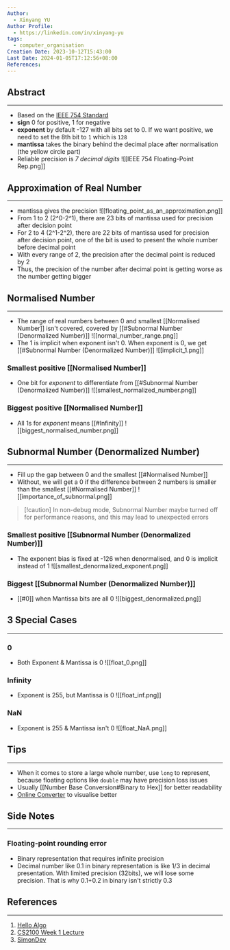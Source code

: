 ```yaml
---
Author:
  - Xinyang YU
Author Profile:
  - https://linkedin.com/in/xinyang-yu
tags:
  - computer_organisation
Creation Date: 2023-10-12T15:43:00
Last Date: 2024-01-05T17:12:56+08:00
References: 
---
```

## Abstract
---
- Based on the [IEEE 754 Standard](https://en.wikipedia.org/wiki/IEEE_754)
- **sign** 0 for positive, 1 for negative
- **exponent** by default -127 with all bits set to 0. If we want positive, we need to set the 8th bit to `1` which is `128`
- **mantissa** takes the binary behind the decimal place after normalisation (the yellow circle part) 
- Reliable precision is *7 decimal digits*
![[IEEE 754 Floating-Point Rep.png]]


## Approximation of Real Number
---
- mantissa gives the precision
![[floating_point_as_an_approximation.png]]
- From 1 to 2 (2^0-2^1), there are 23 bits of mantissa used for precision after decision point
- For 2 to 4 (2^1-2^2), there are 22 bits of mantissa used for precision after decision point, one of the bit is used to present the whole number before decimal point
- With every range of 2, the precision after the decimal point is reduced by 2
- Thus, the precision of the number after decimal point is getting worse as the number getting bigger


## Normalised Number
---
- The range of real numbers between 0 and smallest [[Normalised Number]] isn't covered, covered by [[#Subnormal Number (Denormalized Number)]]
![[normal_number_range.png]]
- The 1 is implicit when exponent isn't 0. When exponent is 0, we get [[#Subnormal Number (Denormalized Number)]]
![[implicit_1.png]]
### Smallest positive [[Normalised Number]]
- One bit for *exponent* to differentiate from [[#Subnormal Number (Denormalized Number)]]
![[smallest_normalized_number.png]]
### Biggest positive [[Normalised Number]]
- All 1s for *exponent* means [[#Infinity]]
![[biggest_normalised_number.png]]


## Subnormal Number (Denormalized Number)
---
- Fill up the gap between 0 and the smallest [[#Normalised Number]]
- Without, we will get a 0 if the difference between 2 numbers is smaller than the smallest [[#Normalised Number]]
 ![[importance_of_subnormal.png]]
 >[!caution] In non-debug mode, Subnormal Number maybe turned off for performance reasons, and this may lead to unexpected errors
### Smallest positive [[Subnormal Number (Denormalized Number)]]
- The exponent bias is fixed at -126 when denormalised, and 0 is implicit instead of 1
![[smallest_denormalized_exponent.png]] 

### Biggest [[Subnormal Number (Denormalized Number)]]
- [[#0]] when Mantissa bits are all 0
![[biggest_denormalized.png]]




## 3 Special Cases
---
### 0
- Both Exponent & Mantissa is 0
![[float_0.png]]

### Infinity
- Exponent is 255, but Mantissa is 0
![[float_inf.png]]

### NaN
- Exponent is 255 & Mantissa isn't 0
![[float_NaA.png]]

## Tips 
---
- When it comes to store a large whole number, use `long` to represent, because floating options like `double` may have precision loss issues
- Usually [[Number Base Conversion#Binary to Hex]] for better readability 
 - [Online Converter](https://www.h-schmidt.net/FloatConverter/IEEE754.html) to visualise better

## Side Notes
---
### Floating-point rounding error
- Binary representation that requires infinite precision 
- Decimal number like 0.1 in binary representation is like 1/3 in decimal presentation. With limited precision (32bits), we will lose some precision. That is why 0.1+0.2 in binary isn't strictly 0.3

## References 
---
1. [Hello Algo](https://www.hello-algo.com/chapter_data_structure/number_encoding/#332)
2. [CS2100 Week 1 Lecture](https://www.comp.nus.edu.sg/~cs2100/2_resources/lectures.html)
3. [SimonDev](https://www.youtube.com/watch?v=Oo89kOv9pVk)
